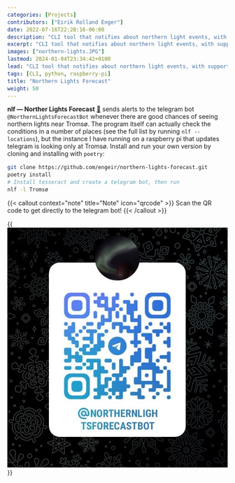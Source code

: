 ```yaml
---
categories: [Projects]
contributors: ["Eirik Rolland Enger"]
date: 2022-07-16T22:28:16-06:00
description: "CLI tool that notifies about northern light events, with support for a telegram bot"
excerpt: "CLI tool that notifies about northern light events, with support for a telegram bot"
images: ["northern-lights.JPG"]
lastmod: 2024-01-04T23:34:42+0100
lead: "CLI tool that notifies about northern light events, with support for a telegram bot"
tags: [CLI, python, raspberry-pi]
title: "Northern Lights Forecast"
weight: 50
---
```


<!-- # [Northern Lights Forecast](https://github.com/engeir/northern-lights-forecast) -->

**nlf — Norther Lights Forecast**
[:link:](https://github.com/engeir/northern-lights-forecast) sends alerts to the
telegram bot `@NorthernLightsForecastBot` whenever there are good chances of seeing
northern lights near Tromsø. The program itself can actually check the conditions in a
number of places (see the full list by running `nlf --locations`), but the instance I
have running on a raspberry pi that updates telegram is looking only at Tromsø. Install
and run your own version by cloning and installing with `poetry`:

```bash
git clone https://github.com/engeir/northern-lights-forecast.git
poetry install
# Install tesseract and create a telegram bot, then run
nlf -l Tromsø
```

<!-- ![nlf bot](https://github.com/engeir/northern-lights-forecast/raw/main/assets/telegram_screendump.gif) -->

<!-- ![nlf qr](nlf-bot.jpg) -->

{{< callout context="note" title="Note" icon="qrcode" >}} Scan the QR code to get directly to the telegram bot! {{< /callout >}}

{{<img src="nlf-bot.jpg" class="border-0 rounded-circle" >}}
